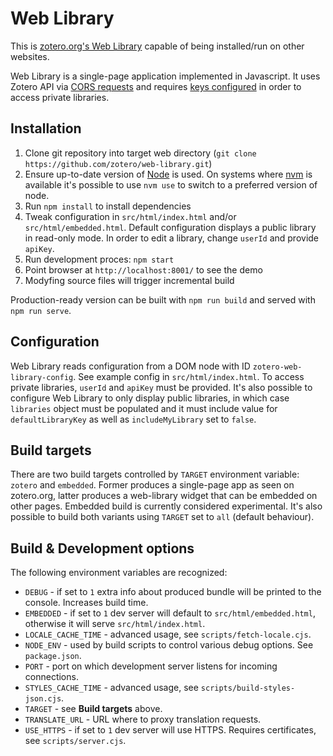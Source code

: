 Web Library
===========

This is [zotero.org's Web Library](https://www.zotero.org/mylibrary) capable of being installed/run on other websites.

Web Library is a single-page application implemented in Javascript. It uses Zotero API via [CORS requests](http://enable-cors.org/) and requires [keys configured](https://www.zotero.org/settings/keys/new) in order to access private libraries.

Installation
------------

1. Clone git repository into target web directory (`git clone https://github.com/zotero/web-library.git`)
2. Ensure up-to-date version of [Node](https://nodejs.org) is used. On systems where [nvm](https://github.com/nvm-sh/nvm) is available it's possible to use `nvm use` to switch to a preferred version of node.
3. Run `npm install` to install dependencies
4. Tweak configuration in `src/html/index.html` and/or `src/html/embedded.html`. Default configuration displays a public library in read-only mode. In order to edit a library, change `userId` and provide `apiKey`.
5. Run development proces: `npm start`
6. Point browser at `http://localhost:8001/` to see the demo
7. Modyfing source files will trigger incremental build

Production-ready version can be built with `npm run build` and served with `npm run serve`.

Configuration
----------------------
Web Library reads configuration from a DOM node with ID `zotero-web-library-config`. See example config in `src/html/index.html`. To access private libraries, `userId` and `apiKey` must be provided. It's also possible to configure Web Library to only display public libraries, in which case `libraries` object must be populated and it must include value for `defaultLibraryKey` as well as `includeMyLibrary` set to `false`.


Build targets
-------------
There are two build targets controlled by `TARGET` environment variable: `zotero` and `embedded`. Former produces a single-page app as seen on zotero.org, latter produces a web-library widget that can be embedded on other pages. Embedded build is currently considered experimental. It's also possible to build both variants using `TARGET` set to `all` (default behaviour).


Build & Development options
-------------
The following environment variables are recognized:

* `DEBUG` - if set to `1` extra info about produced bundle will be printed to the console. Increases build time.
* `EMBEDDED` - if set to `1` dev server will default to `src/html/embedded.html`, otherwise it will serve `src/html/index.html`.
* `LOCALE_CACHE_TIME` - advanced usage, see `scripts/fetch-locale.cjs`.
* `NODE_ENV` - used by build scripts to control various debug options. See `package.json`. 
* `PORT` - port on which development server listens for incoming connections.
* `STYLES_CACHE_TIME` - advanced usage, see `scripts/build-styles-json.cjs`.
* `TARGET` - see **Build targets** above.
* `TRANSLATE_URL` - URL where to proxy translation requests.
* `USE_HTTPS` - if set to `1` dev server will use HTTPS. Requires certificates, see `scripts/server.cjs`.